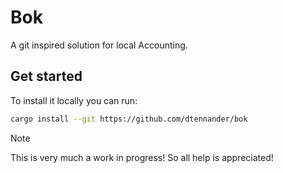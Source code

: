 # Bok

A git inspired solution for local Accounting.

## Get started

To install it locally you can run:

```bash
cargo install --git https://github.com/dtennander/bok
```

> [!NOTE]
> This is very much a work in progress! So all help is appreciated!
